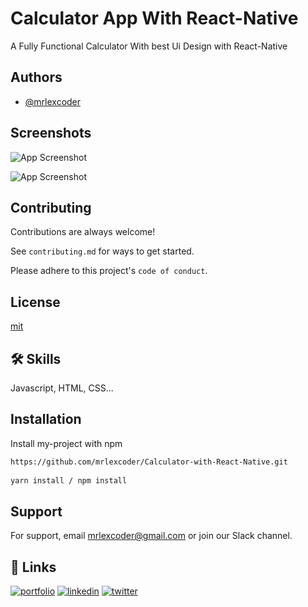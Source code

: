
# Calculator App With React-Native

A Fully Functional Calculator With best Ui Design with React-Native


## Authors

- [@mrlexcoder](https://www.github.com/mrlexcoder)



## Screenshots

![App Screenshot](https://blogger.googleusercontent.com/img/b/R29vZ2xl/AVvXsEgbDSjpNvN4KcsPWxMtHU9inF01Ax_vGgh63EsdybS4GcdapwnLF1dJ-0U-poqCraILghK5vSHFgyD7PpDzOjaCxgaq43yshxKOKr0vz30HPxjs54mIcIPW9oyI61LnBhTtYPo5x26YKuKhALdUhe7SSmpMuMAhalBMT841GbCq8b03PYG4EjJyiRZkuw/s1920/calculator-1.png)

![App Screenshot](https://blogger.googleusercontent.com/img/b/R29vZ2xl/AVvXsEju1PR2bI7XyPGA_o0usmzjHAVJ60psPiC5ne0SMlacufbs0lQ-YUrBGxbAI1af4L5Qz2QqYLS_6ZWLBrLYaWq3zvOfwmL1vpe0Ej_HqBIEE5av7HpvJgvWNKSoXYW58YkSzGJsk0c-X-V01IWzYBppxKIuNZKliysiNUBB01ecRgxGN1qnl5jl_pi-0g/s1920/calculator%20Ui.png)

## Contributing

Contributions are always welcome!

See `contributing.md` for ways to get started.

Please adhere to this project's `code of conduct`.


## License

[mit](https://choosealicense.com/licenses/mit/)


## 🛠 Skills
Javascript, HTML, CSS...


## Installation

Install my-project with npm

```bash
https://github.com/mrlexcoder/Calculator-with-React-Native.git
  
yarn install / npm install
```

    
## Support

For support, email mrlexcoder@gmail.com or join our Slack channel.


## 🔗 Links
[![portfolio](https://img.shields.io/badge/my_portfolio-000?style=for-the-badge&logo=ko-fi&logoColor=white)](https://katherineoelsner.com/)
[![linkedin](https://img.shields.io/badge/linkedin-0A66C2?style=for-the-badge&logo=linkedin&logoColor=white)](https://www.linkedin.com/in/amit-kumar-4333641a6)
[![twitter](https://img.shields.io/badge/twitter-1DA1F2?style=for-the-badge&logo=twitter&logoColor=white)](https://twitter.com/mrlex_coder?t=gQtcw7UI_uBj6F9j7qmJ2Q&s=09)

